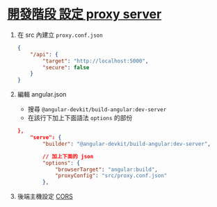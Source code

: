 # [開發階段 設定 proxy server](https://angular.io/guide/build#proxying-to-a-backend-server)

1. 在 src 內建立 `proxy.conf.json`
    ```json
    {
        "/api": {
            "target": "http://localhost:5000",
            "secure": false
        }
    }
    ```
1. 編輯 angular.json

    - 搜尋 `@angular-devkit/build-angular:dev-server`
    - 在該行下加上下面語法 `options` 的部份

    ```json
    },
        "serve": {
            "builder": "@angular-devkit/build-angular:dev-server",

            // 加上下面的 json
            "options": {
                "browserTarget": "angular:build",
                "proxyConfig": "src/proxy.conf.json"
            },
    ```
1. 後端主機設定 [CORS](../../../.Net/.Net%20or%20.Net%20Core/ASP.NET%20Core/CORS%20設定方式.md)
